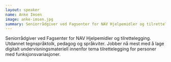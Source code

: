 ```yaml
---
layout: speaker
name: Anke Imsen
image: anke-imsen.jpg
summary: Seniorrådgiver ved Fagsenter for NAV Hjelpemidler og tilrettelegging
---
```

Seniorrådgiver ved Fagsenter for NAV Hjelpemidler og tilrettelegging. Utdannet tegnspråktolk, pedagog og språkviter. Jobber nå mest med å lage digitalt undervisningsmateriell innenfor tema tilrettelegging for personer med funksjonsvariasjoner.
